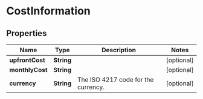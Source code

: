

# CostInformation

## Properties

Name | Type | Description | Notes
------------ | ------------- | ------------- | -------------
**upfrontCost** | **String** |  |  [optional]
**monthlyCost** | **String** |  |  [optional]
**currency** | **String** | The ISO 4217 code for the currency. |  [optional]



